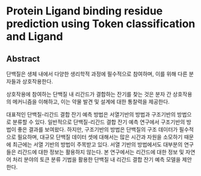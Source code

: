 # Protein Ligand binding residue prediction using Token classification and Ligand

## Abstract

단백질은 생체 내에서 다양한 생리학적 과정에 필수적으로 참여하며, 이를 위해 다른 분자들과 상호작용한다.

상호작용에 참여하는 단백질 내 리간드가 결합하는 잔기를 찾는 것은 분자 간 상호작용의 메커니즘을 이해하고, 이는 약물 발견 및 설계에 대한 통찰력을 제공한다.

대표적인 단백질-리간드 결합 잔기 예측 방법은 서열기반의 방법과 구조기반의 방법으로 분류할 수 있다. 일반적으로 단백질-리간드 결합 잔기 예측 연구에서 구조기반의 방법이 좋은 결과를 보여왔다. 하지만, 구조기반의 방법은 단백질의 구조 데이터가 필수적으로 필요하며, 대규모 단백질 데이터 셋에 대해서는 많은 시간과 자원을 소모하기 때문에 최근에는 서열 기반의 방법이 주목받고 있다. 서열 기반의 방법에서도 대부분의 연구들은 리간드에 대한 정보는 활용하지 않는다. 본 연구에서는 리간드에 대한 정보 및 자연어 처리 분야의 토큰 분류 기법을 활용한 단백질 내 리간드 결합 잔기 예측 모델을 제안한다.

